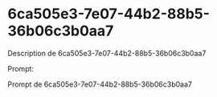 # 6ca505e3-7e07-44b2-88b5-36b06c3b0aa7

Description de 6ca505e3-7e07-44b2-88b5-36b06c3b0aa7

Prompt:

Prompt de 6ca505e3-7e07-44b2-88b5-36b06c3b0aa7